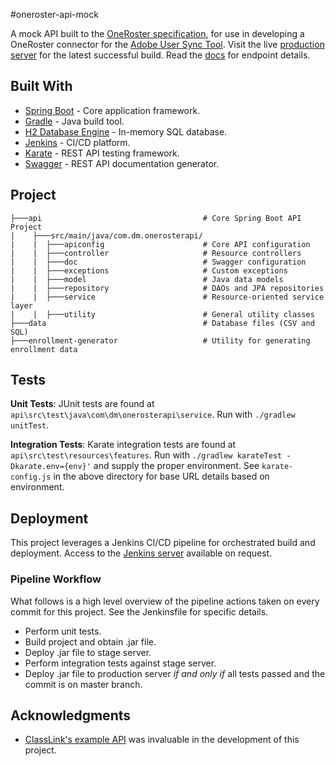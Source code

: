 #oneroster-api-mock


A mock API built to the [OneRoster specification](https://www.imsglobal.org/activity/onerosterlis#publicdocuments), for use in developing a OneRoster connector for the [Adobe User Sync Tool](https://github.com/adobe-apiplatform/user-sync.py). Visit the live [production server](https://oneroster.thenewcarag.com/) for the latest successful build. Read the [docs](https://oneroster.thenewcarag.com/swagger-ui.html) for endpoint details.

## Built With

* [Spring Boot](https://spring.io/projects/spring-boot) - Core application framework.
* [Gradle](https://gradle.org/) - Java build tool.
* [H2 Database Engine](http://www.h2database.com/html/main.html) - In-memory SQL database.
* [Jenkins](https://jenkins.io/) - CI/CD platform.
* [Karate](https://github.com/intuit/karate) - REST API testing framework.
* [Swagger](https://swagger.io/) - REST API documentation generator.

## Project

```
├───api                                    # Core Spring Boot API Project
|    ├───src/main/java/com.dm.onerosterapi/
|    |  ├───apiconfig                      # Core API configuration
|    |  ├───controller                     # Resource controllers
|    |  ├───doc                            # Swagger configuration
|    |  ├───exceptions                     # Custom exceptions
|    |  ├───model                          # Java data models
|    |  ├───repository                     # DAOs and JPA repositories
|    |  ├───service                        # Resource-oriented service layer
|    |  ├───utility                        # General utility classes
├───data                                   # Database files (CSV and SQL)
├───enrollment-generator                   # Utility for generating enrollment data
```
## Tests

**Unit Tests**: JUnit tests are found at ```api\src\test\java\com\dm\onerosterapi\service```. Run with `./gradlew unitTest`.

**Integration Tests**: Karate integration tests are found at `api\src\test\resources\features`. Run with `./gradlew karateTest -Dkarate.env={env}'` and supply the proper environment. See `karate-config.js` in the above directory for base URL details based on environment.

## Deployment

This project leverages a Jenkins CI/CD pipeline for orchestrated build and deployment. Access to the [Jenkins server](69.180.163.254:8080) available on request.

### Pipeline Workflow

What follows is a high level overview of the pipeline actions taken on every commit for this project. See the Jenkinsfile for specific details.

* Perform unit tests.
* Build project and obtain .jar file.
* Deploy .jar file to stage server.
* Perform integration tests against stage server.
* Deploy .jar file to production server *if and only if* all tests passed and the commit is on master branch.

## Acknowledgments

* [ClassLink's example API](https://developer.classlink.com/) was invaluable in the development of this project.
                                    